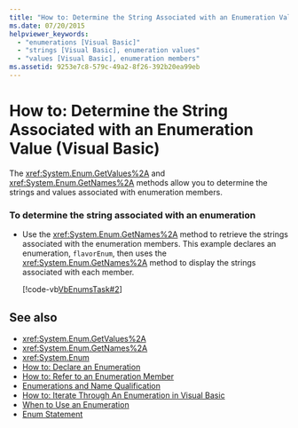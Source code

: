 ```yaml
---
title: "How to: Determine the String Associated with an Enumeration Value (Visual Basic)"
ms.date: 07/20/2015
helpviewer_keywords: 
  - "enumerations [Visual Basic]"
  - "strings [Visual Basic], enumeration values"
  - "values [Visual Basic], enumeration members"
ms.assetid: 9253e7c8-579c-49a2-8f26-392b20ea99eb
---
```

# How to: Determine the String Associated with an Enumeration Value (Visual Basic)
The <xref:System.Enum.GetValues%2A> and <xref:System.Enum.GetNames%2A> methods allow you to determine the strings and values associated with enumeration members.  
  
### To determine the string associated with an enumeration  
  
-   Use the <xref:System.Enum.GetNames%2A> method to retrieve the strings associated with the enumeration members. This example declares an enumeration, `flavorEnum`, then uses the <xref:System.Enum.GetNames%2A> method to display the strings associated with each member.  
  
     [!code-vb[VbEnumsTask#2](~/samples/snippets/visualbasic/VS_Snippets_VBCSharp/VbEnumsTask/VB/Class2.vb#2)]  
  
## See also
- <xref:System.Enum.GetValues%2A>
- <xref:System.Enum.GetNames%2A>
- <xref:System.Enum>
- [How to: Declare an Enumeration](../../../../visual-basic/programming-guide/language-features/constants-enums/how-to-declare-enumerations.md)
- [How to: Refer to an Enumeration Member](../../../../visual-basic/programming-guide/language-features/constants-enums/how-to-refer-to-an-enumeration-member.md)
- [Enumerations and Name Qualification](../../../../visual-basic/programming-guide/language-features/constants-enums/enumerations-and-name-qualification.md)
- [How to: Iterate Through An Enumeration in Visual Basic](../../../../visual-basic/programming-guide/language-features/constants-enums/how-to-iterate-through-an-enumeration.md)
- [When to Use an Enumeration](../../../../visual-basic/programming-guide/language-features/constants-enums/when-to-use-an-enumeration.md)
- [Enum Statement](../../../../visual-basic/language-reference/statements/enum-statement.md)
